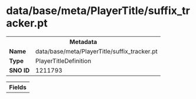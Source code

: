 <h1>data/base/meta/PlayerTitle/suffix_tracker.pt</h1><table><tr><th colspan="100%">Metadata</th></tr><tr><td><b>Name</b></td><td>data/base/meta/PlayerTitle/suffix_tracker.pt</td></tr><tr><td><b>Type</b></td><td>PlayerTitleDefinition</td></tr><tr><td><b>SNO ID</b></td><td>1211793</td></tr></table>

<table><tr><th colspan="100%">Fields</th></tr></table>

